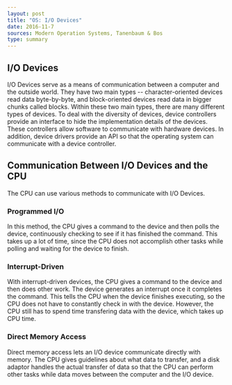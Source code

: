 ```yaml
---
layout: post
title: "OS: I/O Devices"
date: 2016-11-7
sources: Modern Operation Systems, Tanenbaum & Bos
type: summary
---
```


## I/O Devices
I/O Devices serve as a means of communication between a computer and the outside world. They have two main types -- character-oriented devices read data byte-by-byte, and block-oriented devices read data in bigger chunks called blocks. Within these two main types, there are many different types of devices. To deal with the diversity of devices, device controllers provide an interface to hide the implementation details of the devices. These controllers allow software to communicate with hardware devices. In addition, device drivers provide an API so that the operating system can communicate with a device controller.

## Communication Between I/O Devices and the CPU
The CPU can use various methods to communicate with I/O Devices.

### Programmed I/O
In this method, the CPU gives a command to the device and then polls the device, continuously checking to see if it has finished the command. This takes up a lot of time, since the CPU does not accomplish other tasks while polling and waiting for the device to finish.

### Interrupt-Driven
With interrupt-driven devices, the CPU gives a command to the device and then does other work. The device generates an interrupt once it completes the command. This tells the CPU when the device finishes executing, so the CPU does not have to constantly check in with the device. However, the CPU still has to spend time transfering data with the device, which takes up CPU time.

### Direct Memory Access
Direct memory access lets an I/O device communicate directly with memory. The CPU gives guidelines about what data to transfer, and a disk adaptor handles the actual transfer of data so that the CPU can perform other tasks while data moves between the computer and the I/O device.
